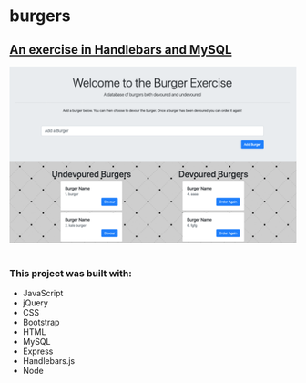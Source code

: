 # burgers
<h2> <a href="https://apo-burgers.herokuapp.com/">An exercise in Handlebars and MySQL</a></h2>
<img src="./public/assets/images/11.png" alt="site image" >&nbsp;
<!-- ![Image description](./public/assets/images/11.png) -->

<h3>This project was built with:</h3>
<ul>
    <li>JavaScript</li>
    <li>jQuery</li>
    <li>CSS</li>
    <li>Bootstrap</li>
    <li>HTML</li>
    <li>MySQL</li>
    <li>Express</li>
    <li>Handlebars.js</li>
    <li>Node</li>
</ul>